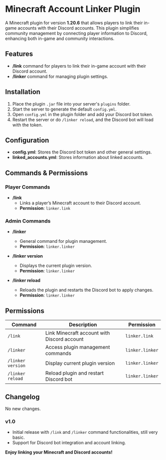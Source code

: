 # Minecraft Account Linker Plugin

A Minecraft plugin for version **1.20.6** that allows players to link their in-game accounts with their Discord accounts. This plugin simplifies community management by connecting player information to Discord, enhancing both in-game and community interactions.

## Features

- **/link** command for players to link their in-game account with their Discord account.
- **/linker** command for managing plugin settings.

## Installation

1. Place the plugin `.jar` file into your server's `plugins` folder.
2. Start the server to generate the default `config.yml`.
3. Open `config.yml` in the plugin folder and add your Discord bot token.
4. Restart the server or do `/linker reload`, and the Discord bot will load with the token.

## Configuration

- **config.yml**: Stores the Discord bot token and other general settings.
- **linked_accounts.yml**: Stores information about linked accounts.

## Commands & Permissions

### Player Commands

- **/link**
  - Links a player’s Minecraft account to their Discord account.
  - **Permission**: `linker.link`

### Admin Commands

- **/linker**
  - General command for plugin management.
  - **Permission**: `linker.linker`

- **/linker version**
  - Displays the current plugin version.
  - **Permission**: `linker.linker`

- **/linker reload**
  - Reloads the plugin and restarts the Discord bot to apply changes.
  - **Permission**: `linker.linker`

## Permissions

| Command           | Description                                        | Permission         |
|-------------------|----------------------------------------------------|--------------------|
| `/link`           | Link Minecraft account with Discord account        | `linker.link`      |
| `/linker`         | Access plugin management commands                  | `linker.linker`    |
| `/linker version` | Display current plugin version                     | `linker.linker`    |
| `/linker reload`  | Reload plugin and restart Discord bot              | `linker.linker`    |

## Changelog
No new changes.

### v1.0
- Initial release with `/link` and `/linker` command functionalities, still very basic.
- Support for Discord bot integration and account linking.

**Enjoy linking your Minecraft and Discord accounts!**
